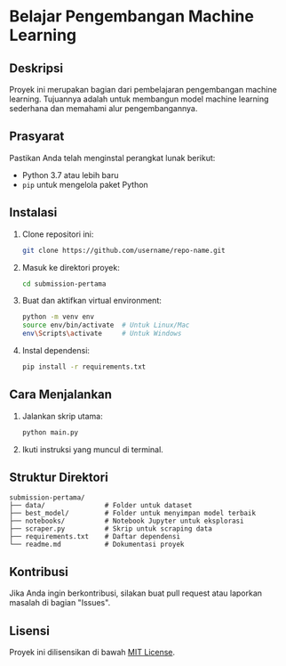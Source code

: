 # Belajar Pengembangan Machine Learning

## Deskripsi
Proyek ini merupakan bagian dari pembelajaran pengembangan machine learning. Tujuannya adalah untuk membangun model machine learning sederhana dan memahami alur pengembangannya.

## Prasyarat
Pastikan Anda telah menginstal perangkat lunak berikut:
- Python 3.7 atau lebih baru
- `pip` untuk mengelola paket Python

## Instalasi
1. Clone repositori ini:
    ```bash
    git clone https://github.com/username/repo-name.git
    ```
2. Masuk ke direktori proyek:
    ```bash
    cd submission-pertama
    ```
3. Buat dan aktifkan virtual environment:
    ```bash
    python -m venv env
    source env/bin/activate  # Untuk Linux/Mac
    env\Scripts\activate     # Untuk Windows
    ```
4. Instal dependensi:
    ```bash
    pip install -r requirements.txt
    ```

## Cara Menjalankan
1. Jalankan skrip utama:
    ```bash
    python main.py
    ```
2. Ikuti instruksi yang muncul di terminal.

## Struktur Direktori
```
submission-pertama/
├── data/               # Folder untuk dataset
├── best_model/         # Folder untuk menyimpan model terbaik
├── notebooks/          # Notebook Jupyter untuk eksplorasi
├── scraper.py          # Skrip untuk scraping data
├── requirements.txt    # Daftar dependensi
└── readme.md           # Dokumentasi proyek
```

## Kontribusi
Jika Anda ingin berkontribusi, silakan buat pull request atau laporkan masalah di bagian "Issues".

## Lisensi
Proyek ini dilisensikan di bawah [MIT License](LICENSE).